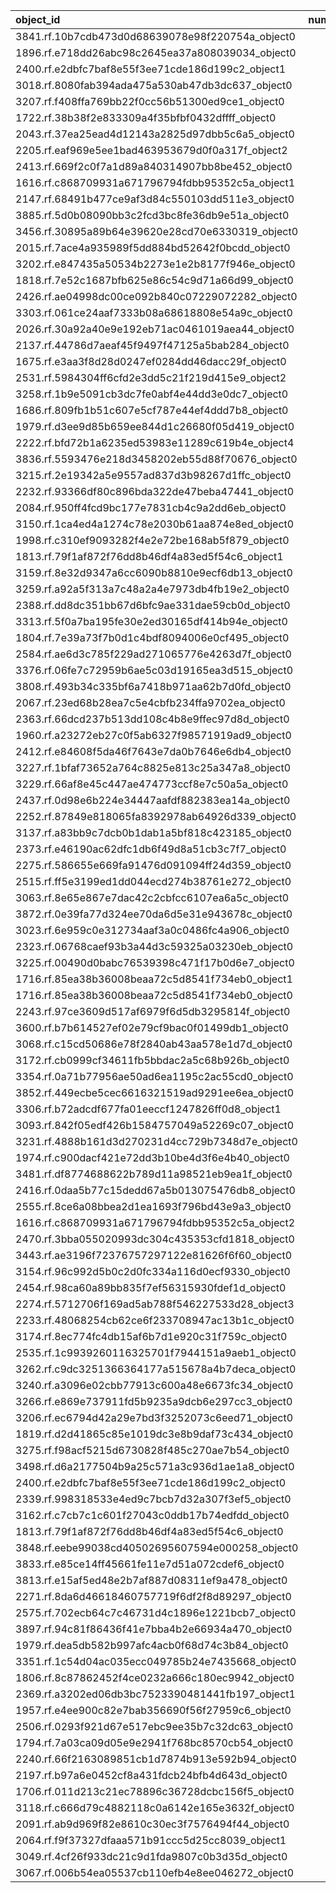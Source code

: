 | object_id                                        |   num_queries |   top1_rate |   top5_rate |   mean_rank |   median_rank |
|:-------------------------------------------------|--------------:|------------:|------------:|------------:|--------------:|
| 3841.rf.10b7cdb473d0d68639078e98f220754a_object0 |             3 |    1        |    1        |     1       |           1   |
| 1896.rf.e718dd26abc98c2645ea37a808039034_object0 |             2 |    1        |    1        |     1       |           1   |
| 2400.rf.e2dbfc7baf8e55f3ee71cde186d199c2_object1 |             2 |    1        |    1        |     1       |           1   |
| 3018.rf.8080fab394ada475a530ab47db3dc637_object0 |             2 |    1        |    1        |     1       |           1   |
| 3207.rf.f408ffa769bb22f0cc56b51300ed9ce1_object0 |             2 |    1        |    1        |     1       |           1   |
| 1722.rf.38b38f2e833309a4f35bfbf0432dffff_object0 |             1 |    1        |    1        |     1       |           1   |
| 2043.rf.37ea25ead4d12143a2825d97dbb5c6a5_object0 |             1 |    1        |    1        |     1       |           1   |
| 2205.rf.eaf969e5ee1bad463953679d0f0a317f_object2 |             1 |    1        |    1        |     1       |           1   |
| 2413.rf.669f2c0f7a1d89a840314907bb8be452_object0 |             1 |    1        |    1        |     1       |           1   |
| 1616.rf.c868709931a671796794fdbb95352c5a_object1 |             1 |    1        |    1        |     1       |           1   |
| 2147.rf.68491b477ce9af3d84c550103dd511e3_object0 |             1 |    1        |    1        |     1       |           1   |
| 3885.rf.5d0b08090bb3c2fcd3bc8fe36db9e51a_object0 |             1 |    1        |    1        |     1       |           1   |
| 3456.rf.30895a89b64e39620e28cd70e6330319_object0 |             1 |    1        |    1        |     1       |           1   |
| 2015.rf.7ace4a935989f5dd884bd52642f0bcdd_object0 |             1 |    1        |    1        |     1       |           1   |
| 3202.rf.e847435a50534b2273e1e2b8177f946e_object0 |             1 |    1        |    1        |     1       |           1   |
| 1818.rf.7e52c1687bfb625e86c54c9d71a66d99_object0 |             1 |    1        |    1        |     1       |           1   |
| 2426.rf.ae04998dc00ce092b840c07229072282_object0 |             1 |    1        |    1        |     1       |           1   |
| 3303.rf.061ce24aaf7333b08a68618808e54a9c_object0 |             1 |    1        |    1        |     1       |           1   |
| 2026.rf.30a92a40e9e192eb71ac0461019aea44_object0 |             1 |    1        |    1        |     1       |           1   |
| 2137.rf.44786d7aeaf45f9497f47125a5bab284_object0 |             1 |    1        |    1        |     1       |           1   |
| 1675.rf.e3aa3f8d28d0247ef0284dd46dacc29f_object0 |             1 |    1        |    1        |     1       |           1   |
| 2531.rf.5984304ff6cfd2e3dd5c21f219d415e9_object2 |             1 |    1        |    1        |     1       |           1   |
| 3258.rf.1b9e5091cb3dc7fe0abf4e44dd3e0dc7_object0 |             1 |    1        |    1        |     1       |           1   |
| 1686.rf.809fb1b51c607e5cf787e44ef4ddd7b8_object0 |             1 |    1        |    1        |     1       |           1   |
| 1979.rf.d3ee9d85b659ee844d1c26680f05d419_object0 |             1 |    1        |    1        |     1       |           1   |
| 2222.rf.bfd72b1a6235ed53983e11289c619b4e_object4 |             1 |    1        |    1        |     1       |           1   |
| 3836.rf.5593476e218d3458202eb55d88f70676_object0 |             1 |    1        |    1        |     1       |           1   |
| 3215.rf.2e19342a5e9557ad837d3b98267d1ffc_object0 |             1 |    1        |    1        |     1       |           1   |
| 2232.rf.93366df80c896bda322de47beba47441_object0 |             1 |    1        |    1        |     1       |           1   |
| 2084.rf.950ff4fcd9bc177e7831cb4c9a2dd6eb_object0 |             1 |    1        |    1        |     1       |           1   |
| 3150.rf.1ca4ed4a1274c78e2030b61aa874e8ed_object0 |             1 |    1        |    1        |     1       |           1   |
| 1998.rf.c310ef9093282f4e2e72be168ab5f879_object0 |             1 |    1        |    1        |     1       |           1   |
| 1813.rf.79f1af872f76dd8b46df4a83ed5f54c6_object1 |             1 |    1        |    1        |     1       |           1   |
| 3159.rf.8e32d9347a6cc6090b8810e9ecf6db13_object0 |             1 |    1        |    1        |     1       |           1   |
| 3259.rf.a92a5f313a7c48a2a4e7973db4fb19e2_object0 |             1 |    1        |    1        |     1       |           1   |
| 2388.rf.dd8dc351bb67d6bfc9ae331dae59cb0d_object0 |             1 |    1        |    1        |     1       |           1   |
| 3313.rf.5f0a7ba195fe30e2ed30165df414b94e_object0 |             1 |    1        |    1        |     1       |           1   |
| 1804.rf.7e39a73f7b0d1c4bdf8094006e0cf495_object0 |             1 |    1        |    1        |     1       |           1   |
| 2584.rf.ae6d3c785f229ad271065776e4263d7f_object0 |             1 |    1        |    1        |     1       |           1   |
| 3376.rf.06fe7c72959b6ae5c03d19165ea3d515_object0 |             1 |    1        |    1        |     1       |           1   |
| 3808.rf.493b34c335bf6a7418b971aa62b7d0fd_object0 |             1 |    1        |    1        |     1       |           1   |
| 2067.rf.23ed68b28ea7c5e4cbfb234ffa9702ea_object0 |             1 |    1        |    1        |     1       |           1   |
| 2363.rf.66dcd237b513dd108c4b8e9ffec97d8d_object0 |             1 |    1        |    1        |     1       |           1   |
| 1960.rf.a23272eb27c0f5ab6327f98571919ad9_object0 |             1 |    1        |    1        |     1       |           1   |
| 2412.rf.e84608f5da46f7643e7da0b7646e6db4_object0 |             1 |    1        |    1        |     1       |           1   |
| 3227.rf.1bfaf73652a764c8825e813c25a347a8_object0 |             1 |    1        |    1        |     1       |           1   |
| 3229.rf.66af8e45c447ae474773ccf8e7c50a5a_object0 |             1 |    1        |    1        |     1       |           1   |
| 2437.rf.0d98e6b224e34447aafdf882383ea14a_object0 |             1 |    1        |    1        |     1       |           1   |
| 2252.rf.87849e818065fa8392978ab64926d339_object0 |             1 |    1        |    1        |     1       |           1   |
| 3137.rf.a83bb9c7dcb0b1dab1a5bf818c423185_object0 |             1 |    1        |    1        |     1       |           1   |
| 2373.rf.e46190ac62dfc1db6f49d8a51cb3c7f7_object0 |             1 |    1        |    1        |     1       |           1   |
| 2275.rf.586655e669fa91476d091094ff24d359_object0 |             1 |    1        |    1        |     1       |           1   |
| 2515.rf.ff5e3199ed1dd044ecd274b38761e272_object0 |             1 |    1        |    1        |     1       |           1   |
| 3063.rf.8e65e867e7dac42c2cbfcc6107ea6a5c_object0 |             1 |    1        |    1        |     1       |           1   |
| 3872.rf.0e39fa77d324ee70da6d5e31e943678c_object0 |             1 |    1        |    1        |     1       |           1   |
| 3023.rf.6e959c0e312734aaf3a0c0486fc4a906_object0 |             1 |    1        |    1        |     1       |           1   |
| 2323.rf.06768caef93b3a44d3c59325a03230eb_object0 |             1 |    1        |    1        |     1       |           1   |
| 3225.rf.00490d0babc76539398c471f17b0d6e7_object0 |             1 |    1        |    1        |     1       |           1   |
| 1716.rf.85ea38b36008beaa72c5d8541f734eb0_object1 |             1 |    1        |    1        |     1       |           1   |
| 1716.rf.85ea38b36008beaa72c5d8541f734eb0_object0 |             1 |    1        |    1        |     1       |           1   |
| 2243.rf.97ce3609d517af6979f6d5db3295814f_object0 |             1 |    1        |    1        |     1       |           1   |
| 3600.rf.b7b614527ef02e79cf9bac0f01499db1_object0 |             3 |    0.666667 |    1        |     2.33333 |           1   |
| 3068.rf.c15cd50686e78f2840ab43aa578e1d7d_object0 |             3 |    0        |    0.333333 |    32       |          12   |
| 3172.rf.cb0999cf34611fb5bbdac2a5c68b926b_object0 |             2 |    0        |    0        |    28.5     |          28.5 |
| 3354.rf.0a71b77956ae50ad6ea1195c2ac55cd0_object0 |             2 |    0        |    0        |    43       |          43   |
| 3852.rf.449ecbe5cec6616321519ad9291ee6ea_object0 |             2 |    0        |    0        |    68       |          68   |
| 3306.rf.b72adcdf677fa01eeccf1247826ff0d8_object1 |             2 |    0        |    0        |     7.5     |           7.5 |
| 3093.rf.842f05edf426b1584757049a52269c07_object0 |             1 |    0        |    0        |    36       |          36   |
| 3231.rf.4888b161d3d270231d4cc729b7348d7e_object0 |             1 |    0        |    1        |     3       |           3   |
| 1974.rf.c900dacf421e72dd3b10be4d3f6e4b40_object0 |             1 |    0        |    1        |     3       |           3   |
| 3481.rf.df8774688622b789d11a98521eb9ea1f_object0 |             1 |    0        |    0        |    11       |          11   |
| 2416.rf.0daa5b77c15dedd67a5b013075476db8_object0 |             1 |    0        |    1        |     3       |           3   |
| 2555.rf.8ce6a08bbea2d1ea1693f796bd43e9a3_object0 |             1 |    0        |    1        |     2       |           2   |
| 1616.rf.c868709931a671796794fdbb95352c5a_object2 |             1 |    0        |    0        |    10       |          10   |
| 2470.rf.3bba055020993dc304c435353cfd1818_object0 |             1 |    0        |    0        |    10       |          10   |
| 3443.rf.ae3196f72376757297122e81626f6f60_object0 |             1 |    0        |    0        |     7       |           7   |
| 3154.rf.96c992d5b0c2d0fc334a116d0ecf9330_object0 |             1 |    0        |    0        |    13       |          13   |
| 2454.rf.98ca60a89bb835f7ef56315930fdef1d_object0 |             1 |    0        |    0        |    26       |          26   |
| 2274.rf.5712706f169ad5ab788f546227533d28_object3 |             1 |    0        |    0        |    40       |          40   |
| 2233.rf.48068254cb62ce6f233708947ac13b1c_object0 |             1 |    0        |    1        |     2       |           2   |
| 3174.rf.8ec774fc4db15af6b7d1e920c31f759c_object0 |             1 |    0        |    0        |    32       |          32   |
| 2535.rf.1c9939260116325701f7944151a9aeb1_object0 |             1 |    0        |    1        |     5       |           5   |
| 3262.rf.c9dc3251366364177a515678a4b7deca_object0 |             1 |    0        |    0        |    10       |          10   |
| 3240.rf.a3096e02cbb77913c600a48e6673fc34_object0 |             1 |    0        |    0        |    74       |          74   |
| 3266.rf.e869e737911fd5b9235a9dcb6e297cc3_object0 |             1 |    0        |    0        |    23       |          23   |
| 3206.rf.ec6794d42a29e7bd3f3252073c6eed71_object0 |             1 |    0        |    1        |     2       |           2   |
| 1819.rf.d2d41865c85e1019dc3e8b9daf73c434_object0 |             1 |    0        |    0        |    39       |          39   |
| 3275.rf.f98acf5215d6730828f485c270ae7b54_object0 |             1 |    0        |    0        |    14       |          14   |
| 3498.rf.d6a2177504b9a25c571a3c936d1ae1a8_object0 |             1 |    0        |    0        |    19       |          19   |
| 2400.rf.e2dbfc7baf8e55f3ee71cde186d199c2_object0 |             1 |    0        |    1        |     5       |           5   |
| 2339.rf.998318533e4ed9c7bcb7d32a307f3ef5_object0 |             1 |    0        |    0        |    72       |          72   |
| 3162.rf.c7cb7c1c601f27043c0ddb17b74edfdd_object0 |             1 |    0        |    0        |     8       |           8   |
| 1813.rf.79f1af872f76dd8b46df4a83ed5f54c6_object0 |             1 |    0        |    0        |    29       |          29   |
| 3848.rf.eebe99038cd40502695607594e000258_object0 |             1 |    0        |    1        |     3       |           3   |
| 3833.rf.e85ce14ff45661fe11e7d51a072cdef6_object0 |             1 |    0        |    0        |    13       |          13   |
| 3813.rf.e15af5ed48e2b7af887d08311ef9a478_object0 |             1 |    0        |    0        |    30       |          30   |
| 2271.rf.8da6d46618460757719f6df2f8d89297_object0 |             1 |    0        |    1        |     2       |           2   |
| 2575.rf.702ecb64c7c46731d4c1896e1221bcb7_object0 |             1 |    0        |    0        |    12       |          12   |
| 3897.rf.94c81f86436f41e7bba4b2e66934a470_object0 |             1 |    0        |    1        |     3       |           3   |
| 1979.rf.dea5db582b997afc4acb0f68d74c3b84_object0 |             1 |    0        |    1        |     2       |           2   |
| 3351.rf.1c54d04ac035ecc049785b24e7435668_object0 |             1 |    0        |    1        |     4       |           4   |
| 1806.rf.8c87862452f4ce0232a666c180ec9942_object0 |             1 |    0        |    1        |     3       |           3   |
| 2369.rf.a3202ed06db3bc7523390481441fb197_object1 |             1 |    0        |    1        |     2       |           2   |
| 1957.rf.e4ee900c82e7bab356690f56f27959c6_object0 |             1 |    0        |    1        |     2       |           2   |
| 2506.rf.0293f921d67e517ebc9ee35b7c32dc63_object0 |             1 |    0        |    1        |     5       |           5   |
| 1794.rf.7a03ca09d05e9e2941f768bc8570cb54_object0 |             1 |    0        |    0        |    13       |          13   |
| 2240.rf.66f2163089851cb1d7874b913e592b94_object0 |             1 |    0        |    0        |    12       |          12   |
| 2197.rf.b97a6e0452cf8a431fdcb24bfb4d643d_object0 |             1 |    0        |    1        |     3       |           3   |
| 1706.rf.011d213c21ec78896c36728dcbc156f5_object0 |             1 |    0        |    0        |    15       |          15   |
| 3118.rf.c666d79c4882118c0a6142e165e3632f_object0 |             1 |    0        |    1        |     4       |           4   |
| 2091.rf.ab9d969f82e8610c30ec3f7576494f44_object0 |             1 |    0        |    0        |    11       |          11   |
| 2064.rf.f9f37327dfaaa571b91ccc5d25cc8039_object1 |             1 |    0        |    1        |     3       |           3   |
| 3049.rf.4cf26f933dc21c9d1fda9807c0b3d35d_object0 |             1 |    0        |    0        |    52       |          52   |
| 3067.rf.006b54ea05537cb110efb4e8ee046272_object0 |             1 |    0        |    1        |     5       |           5   |